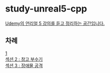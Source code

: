 # study-unreal5-cpp  
[Udemy의 언리얼 5 강의를 듣고 정리하는 공간입니다.](https://www.udemy.com/course/unrealcourse-korean/)  

## 차례  
[1]()  
[섹션 2 : 창고 부수기](https://github.com/yndoo/study-unreal5-cpp/blob/main/doc/section2_%EC%B0%BD%EA%B3%A0_%EB%B6%80%EC%88%98%EA%B8%B0.md)  
[섹션 3 : 장애물 공격]()
